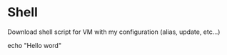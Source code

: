 # Shell
Download shell script for VM with my configuration (alias, update, etc...)


echo "Hello word"
